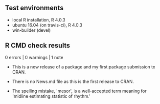 ## Test environments
* local R installation, R 4.0.3
* ubuntu 16.04 (on travis-ci), R 4.0.3
* win-builder (devel)

## R CMD check results

0 errors | 0 warnings | 1 note

* This is a new release of a package and my first package submission to CRAN.  

* There is no News.md file as this is the first release to CRAN.

* The spelling mistake, 'mesor', is a well-accepted term meaning for 'midline estimating statistic of rhythm.'

